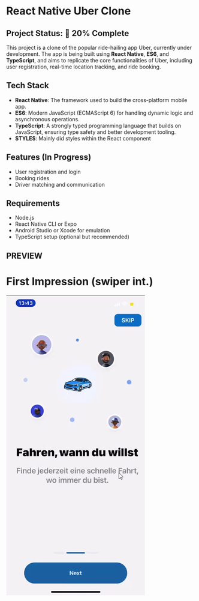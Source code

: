 # React Native Uber Clone

## Project Status: 🚧 20% Complete

This project is a clone of the popular ride-hailing app Uber, currently under development. The app is being built using **React Native**, **ES6**, and **TypeScript**, and aims to replicate the core functionalities of Uber, including user registration, real-time location tracking, and ride booking.

## Tech Stack

- **React Native**: The framework used to build the cross-platform mobile app.
- **ES6**: Modern JavaScript (ECMAScript 6) for handling dynamic logic and asynchronous operations.
- **TypeScript**: A strongly typed programming language that builds on JavaScript, ensuring type safety and better development tooling.
- **STYLES**: Mainly did styles within the React component

## Features (In Progress)

- User registration and login
- Booking rides
- Driver matching and communication

## Requirements

- Node.js
- React Native CLI or Expo
- Android Studio or Xcode for emulation
- TypeScript setup (optional but recommended)


## PREVIEW

# First Impression (swiper int.)
![First Impression - Welcome Screen](./preview/first_impression.gif)